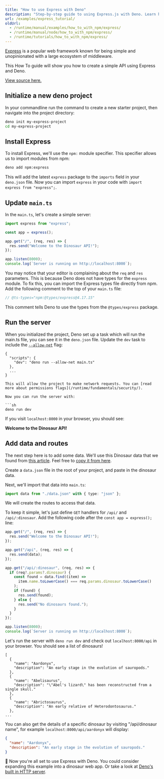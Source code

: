 ```yaml
---
title: "How to use Express with Deno"
description: "Step-by-step guide to using Express.js with Deno. Learn how to set up an Express server, configure routes, handle middleware, and build REST APIs using Deno's Node.js compatibility features."
url: /examples/express_tutorial/
oldUrl:
  - /runtime/manual/examples/how_to_with_npm/express/
  - /runtime/manual/node/how_to_with_npm/express/
  - /runtime/tutorials/how_to_with_npm/express/
---
```


[Express](https://expressjs.com/) is a popular web framework known for being
simple and unopinionated with a large ecosystem of middleware.

This How To guide will show you how to create a simple API using Express and
Deno.

[View source here.](https://github.com/denoland/tutorial-with-express)

## Initialize a new deno project

In your commandline run the command to create a new starter project, then
navigate into the project directory:

```sh
deno init my-express-project
cd my-express-project
```

## Install Express

To install Express, we'll use the `npm:` module specifier. This specifier allows
us to import modules from npm:

```sh
deno add npm:express
```

This will add the latest `express` package to the `imports` field in your
`deno.json` file. Now you can import `express` in your code with
`import express from "express";`.

## Update `main.ts`

In the `main.ts`, let's create a simple server:

```ts
import express from "express";

const app = express();

app.get("/", (req, res) => {
  res.send("Welcome to the Dinosaur API!");
});

app.listen(8000);
console.log(`Server is running on http://localhost:8000`);
```

You may notice that your editor is complaining about the `req` and `res`
parameters. This is because Deno does not have types for the `express` module.
To fix this, you can import the Express types file directly from npm. Add the
following comment to the top of your `main.ts` file:

```ts
// @ts-types="npm:@types/express@4.17.15"
```

This comment tells Deno to use the types from the `@types/express` package.

## Run the server

When you initialized the project, Deno set up a task which will run the main.ts
file, you can see it in the `deno.json` file. Update the `dev` task to include
the [`--allow-net`](/runtime/fundamentals/security/#network-access) flag:

````jsonc
{
  "scripts": {
    "dev": "deno run --allow-net main.ts"
  }, 
  ...
}

This will allow the project to make network requests. You can [read more about permissions flags](/runtime/fundamentals/security/).

Now you can run the server with:

```sh
deno run dev
````

If you visit `localhost:8000` in your browser, you should see:

**Welcome to the Dinosaur API!**

## Add data and routes

The next step here is to add some data. We'll use this Dinosaur data that we
found from [this article](https://www.thoughtco.com/dinosaurs-a-to-z-1093748).
Feel free to
[copy it from here](https://raw.githubusercontent.com/denoland/tutorial-with-express/refs/heads/main/data.json).

Create a `data.json` file in the root of your project, and paste in the dinosaur
data.

Next, we'll import that data into `main.ts`:

```ts
import data from "./data.json" with { type: "json" };
```

We will create the routes to access that data.

To keep it simple, let's just define `GET` handlers for `/api/` and
`/api/:dinosaur`. Add the following code after the `const app = express();`
line:

```ts
app.get("/", (req, res) => {
  res.send("Welcome to the Dinosaur API!");
});

app.get("/api", (req, res) => {
  res.send(data);
});

app.get("/api/:dinosaur", (req, res) => {
  if (req?.params?.dinosaur) {
    const found = data.find((item) =>
      item.name.toLowerCase() === req.params.dinosaur.toLowerCase()
    );
    if (found) {
      res.send(found);
    } else {
      res.send("No dinosaurs found.");
    }
  }
});

app.listen(8000);
console.log(`Server is running on http://localhost:8000`);
```

Let's run the server with `deno run dev` and check out `localhost:8000/api` in
your browser. You should see a list of dinosaurs!

```jsonc
[
  {
    "name": "Aardonyx",
    "description": "An early stage in the evolution of sauropods."
  },
  {
    "name": "Abelisaurus",
    "description": "\"Abel's lizard\" has been reconstructed from a single skull."
  },
  {
    "name": "Abrictosaurus",
    "description": "An early relative of Heterodontosaurus."
  },
...
```

You can also get the details of a specific dinosaur by visiting "/api/dinosaur
name", for example `localhost:8000/api/aardonyx` will display:

```json
{
  "name": "Aardonyx",
  "description": "An early stage in the evolution of sauropods."
}
```

🦕 Now you're all set to use Express with Deno. You could consider expanding
this example into a dinosaur web app. Or take a look at
[Deno's built in HTTP server](https://docs.deno.com/runtime/fundamentals/http_server/).
